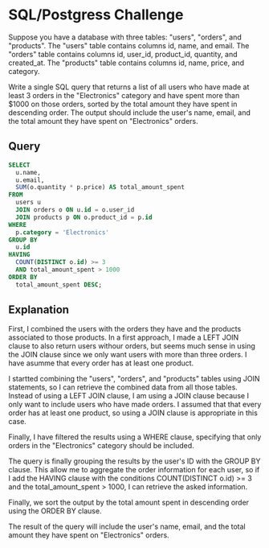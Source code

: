 # SQL/Postgress Challenge

Suppose you have a database with three tables: "users", "orders", and "products". The "users" table contains columns id, name, and email. The "orders" table contains columns id, user_id, product_id, quantity, and created_at. The "products" table contains columns id, name, price, and category.

Write a single SQL query that returns a list of all users who have made at least 3 orders in the "Electronics" category and have spent more than $1000 on those orders, sorted by the total amount they have spent in descending order. The output should include the user's name, email, and the total amount they have spent on "Electronics" orders.

## Query

```sql
SELECT
  u.name,
  u.email,
  SUM(o.quantity * p.price) AS total_amount_spent
FROM
  users u
  JOIN orders o ON u.id = o.user_id
  JOIN products p ON o.product_id = p.id
WHERE
  p.category = 'Electronics'
GROUP BY
  u.id
HAVING
  COUNT(DISTINCT o.id) >= 3
  AND total_amount_spent > 1000
ORDER BY
  total_amount_spent DESC;
```

## Explanation

First, I combined the users with the orders they have and the products associated to those products. In a first approach, I made a LEFT JOIN clause to also return users withour orders, but seems much sense in using the JOIN clause since we only want users with more than three orders. I have asumme that every order has at least one product.


I startted combining the "users", "orders", and "products" tables using JOIN statements, so I can retrieve the combined data from all those tables. Instead of using a LEFT JOIN clause, I am using a JOIN clause because I only want to include users who have made orders. I assumed that that every order has at least one product, so using a JOIN clause is appropriate in this case.

Finally, I have filtered the results using a WHERE clause, specifying that only orders in the "Electronics" category should be included.

The query is finally grouping the results by the user's ID with the GROUP BY clause. This allow me to aggregate the order information for each user, so if I add the HAVING clause with the conditions COUNT(DISTINCT o.id) >= 3 and the total_amount_spent > 1000, I can retrieve the asked information.

Finally, we sort the output by the total amount spent in descending order using the ORDER BY clause.

The result of the query will include the user's name, email, and the total amount they have spent on "Electronics" orders.